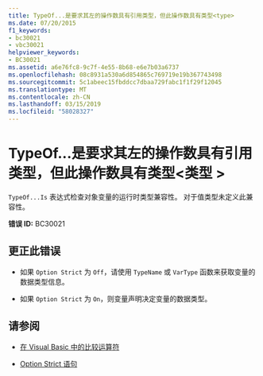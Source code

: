 ```yaml
---
title: TypeOf...是要求其左的操作数具有引用类型，但此操作数具有类型<type>
ms.date: 07/20/2015
f1_keywords:
- bc30021
- vbc30021
helpviewer_keywords:
- BC30021
ms.assetid: a6e76fc8-9c7f-4e55-8b68-e6e7b03a6737
ms.openlocfilehash: 08c8931a530a6d854865c769719e19b367743498
ms.sourcegitcommit: 5c1abeec15fbddcc7dbaa729fabc1f1f29f12045
ms.translationtype: MT
ms.contentlocale: zh-CN
ms.lasthandoff: 03/15/2019
ms.locfileid: "58028327"
---
```

# <a name="typeofis-requires-its-left-operand-to-have-a-reference-type-but-this-operand-has-the-type-type"></a>TypeOf...是要求其左的操作数具有引用类型，但此操作数具有类型\<类型 >
`TypeOf...Is` 表达式检查对象变量的运行时类型兼容性。 对于值类型未定义此兼容性。  
  
 **错误 ID:** BC30021  
  
## <a name="to-correct-this-error"></a>更正此错误  
  
-   如果 `Option Strict` 为 `Off`，请使用 `TypeName` 或 `VarType` 函数来获取变量的数据类型信息。  
  
-   如果 `Option Strict` 为 `On`，则变量声明决定变量的数据类型。  
  
## <a name="see-also"></a>请参阅

- [在 Visual Basic 中的比较运算符](../../visual-basic/programming-guide/language-features/operators-and-expressions/comparison-operators.md)


- [Option Strict 语句](../../visual-basic/language-reference/statements/option-strict-statement.md)
